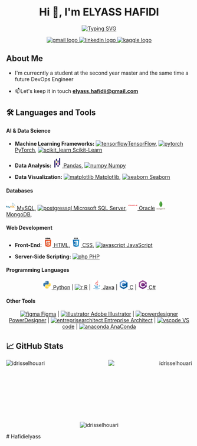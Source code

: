 <h1 align="center">Hi 👋, I'm ELYASS HAFIDI</h1>

<p align="center">
    <a align="center" href="https://git.io/typing-svg">
        <img src="https://readme-typing-svg.demolab.com?font=Fira+Code&pause=1000&random=false&width=215&lines=+++Data+Scientist;Python+Developer;Frontend+Developer" alt="Typing SVG" />
    </a>
</p>

<p align="center">
    <a href="mailto:elyass.hafidii@gmail.com" target="_blank">
        <img src="https://img.shields.io/static/v1?message=Gmail&logo=gmail&label=&color=D14836&logoColor=white&labelColor=&style=for-the-badge" height="25" alt="gmail logo"  />
    </a>
  <a href="https://www.linkedin.com/in/elyass-hafidi" target="_blank">
        <img src="https://img.shields.io/static/v1?message=LinkedIn&logo=linkedin&label=&color=0077B5&logoColor=white&labelColor=&style=for-the-badge" height="25" alt="linkedin logo"  />
  </a>
  <a href="https://medium.com/@elyass.hafidii" target="_blank">
      <img src="https://img.shields.io/static/v1?message=Medium&logo=Medium&label=&color=rgb(0,0,0)&logoColor=white&labelColor=&style=for-the-badge" height="25" alt="kaggle logo"  />
  </a>
  
</p>

## About Me

- I'm currecntly a student at the second year master and the same time a future DevOps Engineer

- 📫Let's keep it in touch **elyass.hafidii@gmail.com**

## 🛠 Languages and Tools

#### AI & Data Science

- **Machine Learning Frameworks:** <a href="https://www.tensorflow.org" target="_blank" rel="noreferrer"> <img src="https://www.vectorlogo.zone/logos/tensorflow/tensorflow-icon.svg" alt="tensorflow" height="25"/>TensorFlow</a>,
  <a href="https://pytorch.org/" target="_blank" rel="noreferrer"> <img src="https://www.vectorlogo.zone/logos/pytorch/pytorch-icon.svg" alt="pytorch" height="25"/> PyTorch</a>,
  <a href="https://scikit-learn.org/" target="_blank" rel="noreferrer"> <img src="https://upload.wikimedia.org/wikipedia/commons/0/05/Scikit_learn_logo_small.svg" alt="scikit_learn" height="25"/> Scikit-Learn</a>

- **Data Analysis:** <a href="https://pandas.pydata.org/" target="_blank" rel="noreferrer"> <img src="https://raw.githubusercontent.com/devicons/devicon/2ae2a900d2f041da66e950e4d48052658d850630/icons/pandas/pandas-original.svg" alt="pandas" height="25"/> Pandas</a>, <a href="https://numpy.org/" target="_blank" rel="noreferrer"><img src="https://cdn.jsdelivr.net/gh/devicons/devicon/icons/numpy/numpy-original.svg" alt="numpy"  height="25"/> Numpy</a>
- **Data Visualization:** <a href="https://matplotlib.org/" target="_blank" rel="noreferrer"><img src="https://matplotlib.org/_static/images/documentation.svg" alt="matplotlib" height="25"/> Matplotlib</a>,
  <a href="https://seaborn.pydata.org/" target="_blank" rel="noreferrer"> <img src="https://seaborn.pydata.org/_images/logo-mark-lightbg.svg" alt="seaborn" height="25"/> Seaborn</a>

#### Databases

<a href="https://www.mysql.com/" target="_blank" rel="noreferrer"> <img src="https://raw.githubusercontent.com/devicons/devicon/master/icons/mysql/mysql-original-wordmark.svg" alt="mysql" height="25"/> MySQL</a>,
<a href="https://www.postgresql.org/" target="_blank" rel="noreferrer"> <img src="https://www.svgrepo.com/show/354200/postgresql.svg" alt="postgressql" height="25"/> Microsoft SQL Server</a>,
<a href="https://www.oracle.com/" target="_blank" rel="noreferrer"> <img src="https://raw.githubusercontent.com/devicons/devicon/master/icons/oracle/oracle-original.svg" alt="oracle" height="25"/> Oracle</a>
<a href="https://www.mongodb.com/" target="_blank" rel="noreferrer"> <img src="https://raw.githubusercontent.com/devicons/devicon/master/icons/mongodb/mongodb-original-wordmark.svg" alt="mongodb" height="25"/> MongoDB</a>,

#### Web Development

- **Front-End:** <a href="https://www.w3.org/html/" target="_blank" rel="noreferrer"><img src="https://raw.githubusercontent.com/devicons/devicon/master/icons/html5/html5-original-wordmark.svg" alt="html5" height="25"/> HTML</a>,
  <a href="https://www.w3schools.com/css/" target="_blank" rel="noreferrer"><img src="https://raw.githubusercontent.com/devicons/devicon/master/icons/css3/css3-original-wordmark.svg" alt="css3" height="25"/> CSS</a>, <a href="https://developer.mozilla.org/en-US/docs/Web/JavaScript" target="_blank" rel="noreferrer"><img src="https://cdn.jsdelivr.net/gh/devicons/devicon/icons/javascript/javascript-original.svg" height="25" alt="javascript"/> JavaScript</a>

- **Server-Side Scripting:** <a href="https://www.php.net/" target="_blank" rel="noreferrer"><img src="https://cdn.jsdelivr.net/gh/devicons/devicon/icons/php/php-original.svg" height="25" alt="php"/> PHP</a>

#### Programming Languages

<p align="center">
    <a href="https://www.python.org" target="_blank" rel="noreferrer"> <img src="https://raw.githubusercontent.com/devicons/devicon/master/icons/python/python-original.svg" alt="python" height="25"/> Python</a> | 
    <a href="https://www.r-project.org/" target="_blank" rel="noreferrer"><img src="https://cdn.jsdelivr.net/gh/devicons/devicon/icons/r/r-original.svg" height="25" alt="r"/> R</a> | 
    <a href="https://www.java.com" target="_blank" rel="noreferrer"> <img src="https://raw.githubusercontent.com/devicons/devicon/master/icons/java/java-original.svg" alt="java" height="25"/> Java</a> | 
    <a href="https://www.cprogramming.com/" target="_blank" rel="noreferrer"> <img src="https://raw.githubusercontent.com/devicons/devicon/master/icons/c/c-original.svg" alt="c" height="25"/> C</a> | 
    <a href="https://www.w3schools.com/cs/" target="_blank" rel="noreferrer"> <img src="https://raw.githubusercontent.com/devicons/devicon/master/icons/csharp/csharp-original.svg" alt="csharp" height="25"/> C#</a>
</p>

#### Other Tools

<p align="center">
    <a href="https://www.figma.com/" target="_blank" rel="noreferrer"><img src="https://cdn.jsdelivr.net/gh/devicons/devicon/icons/figma/figma-original.svg" height="25" alt="figma"/> Figma</a> | 
    <a href="https://www.adobe.com/products/illustrator.html" target="_blank" rel="noreferrer"><img src="https://cdn.jsdelivr.net/gh/devicons/devicon/icons/illustrator/illustrator-plain.svg" height="25" alt="illustrator"/> Adobe Illustrator</a> | 
    <a href="https://www.powerdesigner.biz/" target="_blank" rel="noreferrer"><img src="https://www.powerdesigner.biz/images/logo-powerdesigner.png" height="25" alt="powerdesigner"/> PowerDesigner</a> | 
    <a href="https://sparxsystems.com/" target="_blank" rel="noreferrer"><img src="https://encrypted-tbn0.gstatic.com/images?q=tbn:ANd9GcT1ssO04hAPSLkfrAdA3FelBMpwBd0bYybi_qsxC9Gn&s" height="25" alt="entreprisearchitect"/> Entreprise Architect</a> |
    <a href="https://code.visualstudio.com/" target="_blank" rel="noreferrer"><img src="https://cdn.jsdelivr.net/gh/devicons/devicon/icons/vscode/vscode-original.svg" height="25" alt="vscode"/> VS code</a> | 
    <a href="https://www.anaconda.com/" target="_blank" rel="noreferrer"><img src="https://cdn.jsdelivr.net/gh/devicons/devicon/icons/anaconda/anaconda-original.svg" height="25" alt="anaconda"/> AnaConda</a>
<p>

## 📈 GitHub Stats

<p align="left">
    <img width="45%" height="165px" align="left" src="https://github-readme-stats.vercel.app/api?username=idrisselhouari&show_icons=true&include_all_commits=true&hide_border=true" alt="idrisselhouari" />
</p>

<p align="right">
    <img width="45%" height="165px" align="right" src="https://github-readme-stats.vercel.app/api/top-langs/?username=idrisselhouari&layout=compact&hide_border=true" alt="idrisselhouari" />
</p>

<p align="center" >
  <img width="50%" align="center" src="https://github-readme-streak-stats.herokuapp.com/?user=idrisselhouari" alt="idrisselhouari" />
</p>
# Hafidielyass
